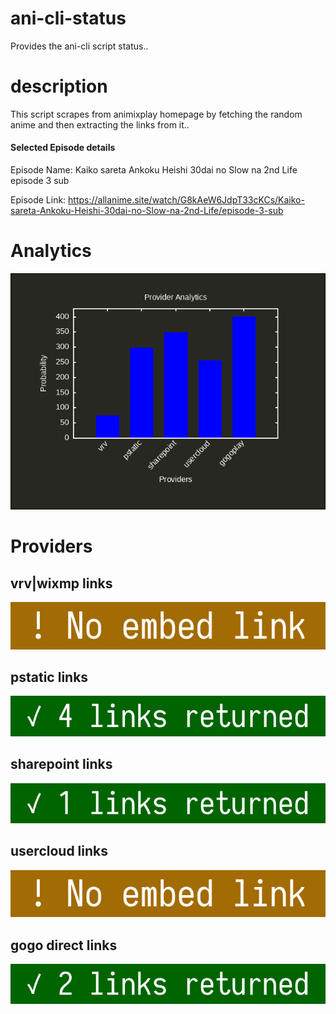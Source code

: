 # ani-cli-status
Provides the ani-cli script status..

# description
This script scrapes from animixplay homepage by fetching the random anime and then extracting the links from it..

#### Selected Episode details

Episode Name: Kaiko sareta Ankoku Heishi 30dai no Slow na 2nd Life episode 3 sub

Episode Link: https://allanime.site/watch/G8kAeW6JdpT33cKCs/Kaiko-sareta-Ankoku-Heishi-30dai-no-Slow-na-2nd-Life/episode-3-sub
 
# Analytics

<img src="./analytics.png">

# Providers

##  vrv|wixmp links

<img src="./images/vrv.jpg">

##  pstatic links

<img src="./images/pstatic.jpg">

##  sharepoint links

<img src="./images/sharepoint.jpg">

##  usercloud links

<img src="./images/usercloud.jpg">

## gogo direct links

<img src="./images/gogoplay.jpg">
